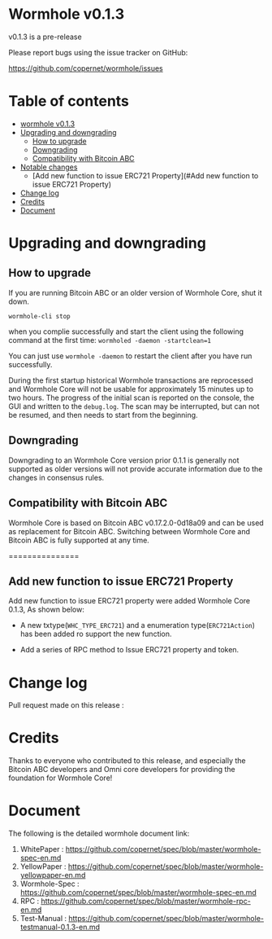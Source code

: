 Wormhole v0.1.3
===================

v0.1.3 is a pre-release

Please report bugs using the issue tracker on GitHub:

  https://github.com/copernet/wormhole/issues

Table of contents
=================

- [wormhole v0.1.3](#wormhole-core-v013)
- [Upgrading and downgrading](#upgrading-and-downgrading)
  - [How to upgrade](#how-to-upgrade)
  - [Downgrading](#downgrading)
  - [Compatibility with Bitcoin ABC](#compatibility-with-bitcoin-abc)
- [Notable changes](#notable-changes)
  - [Add new function to issue ERC721 Property](#Add new function to issue ERC721 Property)
- [Change log](#change-log)
- [Credits](#credits)
- [Document](#document)

Upgrading and downgrading
=========================

How to upgrade
--------------

If you are running Bitcoin ABC or an older version of Wormhole Core, shut it down.

`wormhole-cli stop`

when you complie successfully and start the client using the following command at the first time:
`wormholed -daemon -startclean=1`

You can just use `wormhole -daemon` to restart the client after you have run successfully. 

During the first startup historical Wormhole transactions are reprocessed and Wormhole Core will not be usable for approximately 15 minutes up to two hours. The progress of the initial scan is reported on the console, the GUI and written to the `debug.log`. The scan may be interrupted, but can not be resumed, and then needs to start from the beginning.

Downgrading
-----------

Downgrading to an Wormhole Core version prior 0.1.1 is generally not supported as older versions will not provide accurate information due to the changes in consensus rules.

Compatibility with Bitcoin ABC
-------------------------------

Wormhole Core is based on Bitcoin ABC v0.17.2.0-0d18a09 and can be used as replacement for Bitcoin ABC. Switching between Wormhole Core and Bitcoin ABC is fully supported at any time.

===============

Add new function to issue ERC721 Property
----------------------------------

Add new function to issue ERC721 property were added Wormhole Core 0.1.3, As shown below:

- A new txtype(`WHC_TYPE_ERC721`) and a enumeration type(`ERC721Action`) has been added ro support the new function.

- Add a series of RPC method to Issue ERC721 property and token.

Change log
==========

Pull request made on this release :

Credits
=======

Thanks to everyone who contributed to this release, and especially the Bitcoin ABC developers and Omni core developers for providing the foundation for Wormhole Core!

Document
========
The following is the detailed wormhole document link:
1. WhitePaper : https://github.com/copernet/spec/blob/master/wormhole-spec-en.md
2. YellowPaper : https://github.com/copernet/spec/blob/master/wormhole-yellowpaper-en.md
3. Wormhole-Spec : https://github.com/copernet/spec/blob/master/wormhole-spec-en.md
4. RPC : https://github.com/copernet/spec/blob/master/wormhole-rpc-en.md
5. Test-Manual : https://github.com/copernet/spec/blob/master/wormhole-testmanual-0.1.3-en.md

